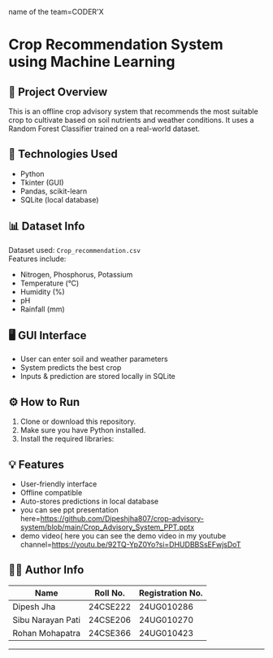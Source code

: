 name of the team=CODER'X

# Crop Recommendation System using Machine Learning

## 📌 Project Overview
This is an offline crop advisory system that recommends the most suitable crop to cultivate based on soil nutrients and weather conditions. It uses a Random Forest Classifier trained on a real-world dataset.

## 🧠 Technologies Used
- Python
- Tkinter (GUI)
- Pandas, scikit-learn
- SQLite (local database)

## 📊 Dataset Info
Dataset used: `Crop_recommendation.csv`  
Features include:
- Nitrogen, Phosphorus, Potassium
- Temperature (°C)
- Humidity (%)
- pH
- Rainfall (mm)

## 🖥️ GUI Interface
- User can enter soil and weather parameters
- System predicts the best crop
- Inputs & prediction are stored locally in SQLite

## ⚙️ How to Run
1. Clone or download this repository.
2. Make sure you have Python installed.
3. Install the required libraries:

## 💡 Features
- User-friendly interface
- Offline compatible
- Auto-stores predictions in local database
- you can see ppt presentation here=https://github.com/Dipeshjha807/crop-advisory-system/blob/main/Crop_Advisory_System_PPT.pptx
- demo video( here you can see the demo video in my youtube channel=https://youtu.be/92TQ-YpZ0Yo?si=DHUDBBSsEFwjsDoT
## 🧑‍🎓 Author Info

| Name                | Roll No.   | Registration No. |
|---------------------|------------|------------------|
| Dipesh Jha          | 24CSE222   | 24UG010286       |
| Sibu Narayan Pati   | 24CSE206   | 24UG010270       |
| Rohan Mohapatra     | 24CSE366   | 24UG010423       |


---

